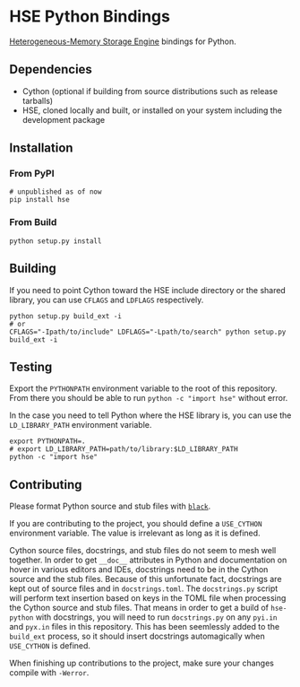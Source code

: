# HSE Python Bindings

[Heterogeneous-Memory Storage Engine](https://github.com/hse-project/hse)
bindings for Python.

## Dependencies

* Cython (optional if building from source distributions such as release tarballs)
* HSE, cloned locally and built, or installed on your system including the
development package

## Installation

### From PyPI

```shell
# unpublished as of now
pip install hse
```

### From Build

```shell
python setup.py install
```

## Building

If you need to point Cython toward the HSE include directory or the shared
library, you can use `CFLAGS` and `LDFLAGS` respectively.

```shell
python setup.py build_ext -i
# or
CFLAGS="-Ipath/to/include" LDFLAGS="-Lpath/to/search" python setup.py build_ext -i
```

## Testing

Export the `PYTHONPATH` environment variable to the root of this repository.
From there you should be able to run `python -c "import hse"` without error.

In the case you need to tell Python where the HSE library is, you can use
the `LD_LIBRARY_PATH` environment variable.

```shell
export PYTHONPATH=.
# export LD_LIBRARY_PATH=path/to/library:$LD_LIBRARY_PATH
python -c "import hse"
```

## Contributing

Please format Python source and stub files with
[`black`](https://github.com/psf/black).

If you are contributing to the project, you should define a `USE_CYTHON`
environment variable. The value is irrelevant as long as it is defined.

Cython source files, docstrings, and stub files do not seem to mesh well
together. In order to get `__doc__` attributes in Python and documentation on
hover in various editors and IDEs, docstrings need to be in the Cython source
and the stub files. Because of this unfortunate fact, docstrings are kept out
of source files and in `docstrings.toml`. The `docstrings.py` script will
perform text insertion based on keys in the TOML file when processing the
Cython source and stub files. That means in order to get a build of
`hse-python` with docstrings, you will need to run `docstrings.py` on any
`pyi.in` and `pyx.in` files in this repository. This has been seemlessly
added to the `build_ext` process, so it should insert docstrings
automagically when `USE_CYTHON` is defined.

When finishing up contributions to the project, make sure your changes
compile with `-Werror`.
